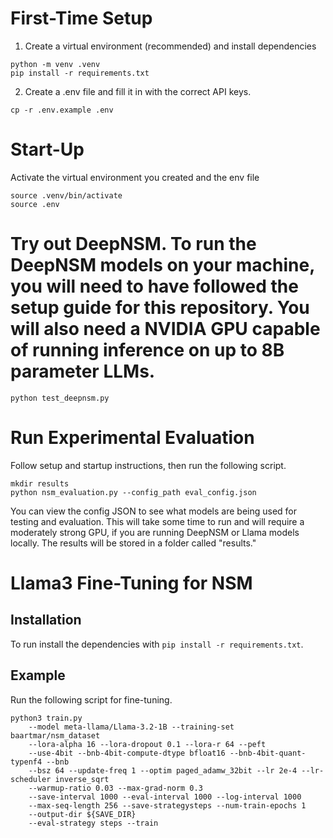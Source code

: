 # First-Time Setup
1. Create a virtual environment (recommended) and install dependencies
```
python -m venv .venv
pip install -r requirements.txt
```
2. Create a .env file and fill it in with the correct API keys.
```
cp -r .env.example .env
```

# Start-Up
Activate the virtual environment you created and the env file
```
source .venv/bin/activate
source .env
```

# Try out DeepNSM. To run the DeepNSM models on your machine, you will need to have followed the setup guide for this repository. You will also need a NVIDIA GPU capable of running inference on up to 8B parameter LLMs.
```
python test_deepnsm.py
```

# Run Experimental Evaluation
Follow setup and startup instructions, then run the following script.
```
mkdir results
python nsm_evaluation.py --config_path eval_config.json
```
You can view the config JSON to see what models are being used for testing and evaluation. This will take some time to run and will require a moderately strong GPU, if you are running DeepNSM or Llama models locally. The results will be stored in a folder called "results."

# Llama3 Fine-Tuning for NSM
## Installation
To run install the dependencies with `pip install -r requirements.txt`.
## Example
Run the following script for fine-tuning. 
```
python3 train.py
	--model meta-llama/Llama-3.2-1B --training-set baartmar/nsm_dataset
	--lora-alpha 16 --lora-dropout 0.1 --lora-r 64 --peft
	--use-4bit --bnb-4bit-compute-dtype bfloat16 --bnb-4bit-quant-typenf4 --bnb
	--bsz 64 --update-freq 1 --optim paged_adamw_32bit --lr 2e-4 --lr-scheduler inverse_sqrt
	--warmup-ratio 0.03 --max-grad-norm 0.3 
	--save-interval 1000 --eval-interval 1000 --log-interval 1000
	--max-seq-length 256 --save-strategysteps --num-train-epochs 1
	--output-dir ${SAVE_DIR} 
	--eval-strategy steps --train 